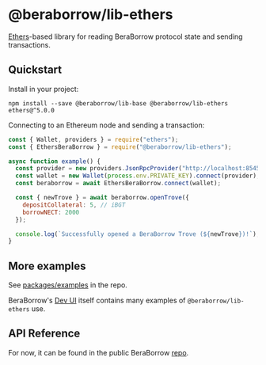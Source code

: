 # @beraborrow/lib-ethers

[Ethers](https://www.npmjs.com/package/ethers)-based library for reading BeraBorrow protocol state and sending transactions.

## Quickstart

Install in your project:

```
npm install --save @beraborrow/lib-base @beraborrow/lib-ethers ethers@^5.0.0
```

Connecting to an Ethereum node and sending a transaction:

```javascript
const { Wallet, providers } = require("ethers");
const { EthersBeraBorrow } = require("@beraborrow/lib-ethers");

async function example() {
  const provider = new providers.JsonRpcProvider("http://localhost:8545");
  const wallet = new Wallet(process.env.PRIVATE_KEY).connect(provider);
  const beraborrow = await EthersBeraBorrow.connect(wallet);

  const { newTrove } = await beraborrow.openTrove({
    depositCollateral: 5, // iBGT
    borrowNECT: 2000
  });

  console.log(`Successfully opened a BeraBorrow Trove (${newTrove})!`);
}
```

## More examples

See [packages/examples](https://github.com/BeraBorrowOfficial/beraborrow-frontend/tree/master/packages/examples) in the repo.

BeraBorrow's [Dev UI](https://github.com/BeraBorrowOfficial/beraborrow-frontend/tree/master/packages/dev-frontend) itself contains many examples of `@beraborrow/lib-ethers` use.

## API Reference

For now, it can be found in the public BeraBorrow [repo](https://github.com/BeraBorrowOfficial/beraborrow-frontend/blob/master/docs/sdk/lib-ethers.md).

